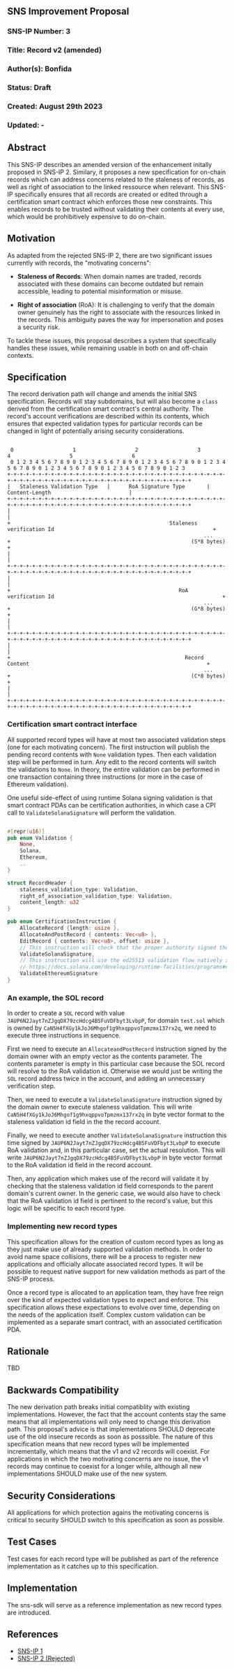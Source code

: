 ## SNS Improvement Proposal

### SNS-IP Number: 3

### Title: Record v2 (amended)

### Author(s): Bonfida

### Status: Draft

### Created: August 29th 2023

### Updated: -

## Abstract

This SNS-IP describes an amended version of the enhancement initally proposed in SNS-IP 2. Similary, it proposes a new specification for on-chain records which can address concerns related to the staleness of records, as well as right of association to the linked ressource when relevant. This SNS-IP specifically ensures that all records are created or edited through a certification smart contract which enforces those new constraints. This enables records to be trusted without validating their contents at every use, which would be prohibitively expensive to do on-chain.

## Motivation

As adapted from the rejected SNS-IP 2, there are two significant issues currently with records, the "motivating concerns":

- **Staleness of Records**: When domain names are traded, records associated with these domains can become outdated but remain accessible, leading to potential misinformation or misuse.

- **Right of association** (RoA): It is challenging to verify that the domain owner genuinely has the right to associate with the resources linked in the records. This ambiguity paves the way for impersonation and poses a security risk.

To tackle these issues, this proposal describes a system that specifically handles these issues, while remaining usable in both on and off-chain contexts.

## Specification

The record derivation path will change and amends the initial SNS specification.
Records will stay subdomains, but will also become a `class` derived from the certification smart contract's central authority.
The record's account verifications are described within its contents, which ensures that expected validation types for particular records can be changed in light of potentially arising security considerations.

```text

 0                   1                   2                   3                   4                   5                   6       
 0 1 2 3 4 5 6 7 8 9 0 1 2 3 4 5 6 7 8 9 0 1 2 3 4 5 6 7 8 9 0 1 2 3 4 5 6 7 8 9 0 1 2 3 4 5 6 7 8 9 0 1 2 3 4 5 6 7 8 9 0 1 2 3 
+-+-+-+-+-+-+-+-+-+-+-+-+-+-+-+-+-+-+-+-+-+-+-+-+-+-+-+-+-+-+-+-+-+-+-+-+-+-+-+-+-+-+-+-+-+-+-+-+-+-+-+-+-+-+-+-+-+-+-+-+-+-+-+-+
|   Staleness Validation Type   |      RoA Signature Type       |                        Content-Length                         |
+-+-+-+-+-+-+-+-+-+-+-+-+-+-+-+-+-+-+-+-+-+-+-+-+-+-+-+-+-+-+-+-+-+-+-+-+-+-+-+-+-+-+-+-+-+-+-+-+-+-+-+-+-+-+-+-+-+-+-+-+-+-+-+-+
|                                                                                                                               |
+                                                   Staleness verification Id                                                   +
                                                               ...                                                               
+                                                          (S*8 bytes)                                                          +
|                                                                                                                               |
+-+-+-+-+-+-+-+-+-+-+-+-+-+-+-+-+-+-+-+-+-+-+-+-+-+-+-+-+-+-+-+-+-+-+-+-+-+-+-+-+-+-+-+-+-+-+-+-+-+-+-+-+-+-+-+-+-+-+-+-+-+-+-+-+
|                                                                                                                               |
+                                                      RoA verification Id                                                      +
                                                               ...                                                               
+                                                          (G*8 bytes)                                                          +
|                                                                                                                               |
+-+-+-+-+-+-+-+-+-+-+-+-+-+-+-+-+-+-+-+-+-+-+-+-+-+-+-+-+-+-+-+-+-+-+-+-+-+-+-+-+-+-+-+-+-+-+-+-+-+-+-+-+-+-+-+-+-+-+-+-+-+-+-+-+
|                                                                                                                               |
+                                                        Record Content                                                         +
                                                               ...                                                               
+                                                          (C*8 bytes)                                                          +
|                                                                                                                               |
+-+-+-+-+-+-+-+-+-+-+-+-+-+-+-+-+-+-+-+-+-+-+-+-+-+-+-+-+-+-+-+-+-+-+-+-+-+-+-+-+-+-+-+-+-+-+-+-+-+-+-+-+-+-+-+-+-+-+-+-+-+-+-+-+ 
```

### Certification smart contract interface

All supported record types will have at most two associated validation steps (one for each motivating concern).
The first instruction will publish the pending record contents with `None` validation types.
Then each validation step will be performed in turn.
Any edit to the record contents will switch the validations to `None`.
In theory, the entire validation can be performed in one transaction containing three instructions (or more in the case of Ethereum validation).

One useful side-effect of using runtime Solana signing validation is that smart contract PDAs can be certification authorities, in which case a CPI call to `ValidateSolanaSignature` will perform the validation.

```rust

#[repr(u16)]
pub enum Validation {
    None,
    Solana,
    Ethereum,
    ..
}

struct RecordHeader {
    staleness_validation_type: Validation,
    right_of_association_validation_type: Validation,
    content_length: u32
}

pub enum CertificationInstruction {
    AllocateRecord {length: usize },
    AllocateAndPostRecord { contents: Vec<u8> },
    EditRecord { contents: Vec<u8>, offset: usize },
    // This instruction will check that the proper authority signed the transaction
    ValidateSolanaSignature,
    // This instruction will use the ed25513 validation flow natively supported by Solana
    // https://docs.solana.com/developing/runtime-facilities/programs#ed25519-program
    ValidateEthereumSignature
}

```

### An example, the SOL record

In order to create a `SOL` record with value `JAUP6N2Jayt7nZJgqDX79zcHdcg4B5FuVDFbyt3LvbpP`, for domain `test.sol` which is owned by `CaN5H4fXGy1kJoJ6Mhgof1g9hxqppvoTpmzmx137rx2q`,  we need to execute three instructions in sequence.

First we need to execute an `AllocateandPostRecord` instruction signed by the domain owner with an empty vector as the contents parameter.
The contents parameter is empty in this particular case because the SOL record will resolve to the RoA validation id.
Otherwise we would just be writing the `SOL` record address twice in the account, and adding an unnecessary verification step.

Then, we need to execute a `ValidateSolanaSignature` instruction signed by the domain owner to execute staleness validation.
This will write `CaN5H4fXGy1kJoJ6Mhgof1g9hxqppvoTpmzmx137rx2q` in byte vector format to the staleness validation id field in the the record account.

Finally, we need to execute another `ValidateSolanaSignature` instruction this time signed by `JAUP6N2Jayt7nZJgqDX79zcHdcg4B5FuVDFbyt3LvbpP` to execute RoA validation and, in this particular case, set the actual resolution.
This will write `JAUP6N2Jayt7nZJgqDX79zcHdcg4B5FuVDFbyt3LvbpP` in byte vector format to the RoA validation id field in the record account.

Then, any application which makes use of the record will validate it by checking that the staleness validation id field corresponds to the parent domain's current owner.
In the generic case, we would also have to check that the RoA validation id field is pertinent to the record's value, but this logic will be specific to each record type.


### Implementing new record types

This specification allows for the creation of custom record types as long as they just make use of already supported validation methods.
In order to avoid name space collisions, there will be a process to register new applications and officially allocate associated record types.
It will be possible to request native support for new validation methods as part of the SNS-IP process.

Once a record type is allocated to an application team, they have free reign over the kind of expected validation types to expect and enforce.
This specification allows these expectations to evolve over time, depending on the needs of the application itself.
Complex custom validation can be implemented as a separate smart contract, with an associated certification PDA.

## Rationale

TBD

## Backwards Compatibility

The new derivation path breaks initial compatiblity with existing implementations. However, the fact that the account contents stay the same means that all implementations will only need to change this derivation path. This proposal's advice is that implementations SHOULD deprecate use of the old insecure records as soon as posssible. The nature of this specification means that new record types will be implemented incrementally, which means that the v1 and v2 records will coexist. For applications in which the two motivating concerns are no issue, the v1 records may continue to coexist for a longer while, although all new implementations SHOULD make use of the new system.

## Security Considerations

All applications for which protection agains the motivating concerns is critical to security SHOULD switch to this specification as soon as possible.

## Test Cases

Test cases for each record type will be published as part of the reference implementation as it catches up to this specification.

## Implementation

The sns-sdk will serve as a reference implementation as new record types are introduced.

## References

- [SNS-IP 1](https://github.com/Bonfida/sns-ip/blob/master/proposals/sns-ip-1.md)
- [SNS-IP 2 (Rejected)](https://github.com/Bonfida/sns-ip/blob/master/proposals/sns-ip-2.md)
